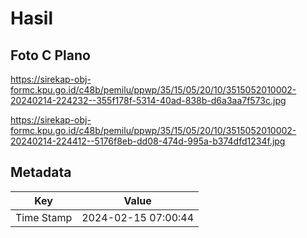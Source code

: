 # Hasil

## Foto C Plano

https://sirekap-obj-formc.kpu.go.id/c48b/pemilu/ppwp/35/15/05/20/10/3515052010002-20240214-224232--355f178f-5314-40ad-838b-d6a3aa7f573c.jpg

https://sirekap-obj-formc.kpu.go.id/c48b/pemilu/ppwp/35/15/05/20/10/3515052010002-20240214-224412--5176f8eb-dd08-474d-995a-b374dfd1234f.jpg


## Metadata

| Key        | Value               |
| ---------- | ------------------- |
| Time Stamp | 2024-02-15 07:00:44 |




